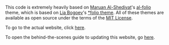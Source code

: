 
This code is extremely heavily based on [Maruan Al-Shedivat](https://maruan.alshedivat.com/)'s [al-folio](https://github.com/alshedivat/al-folio) theme, which is based on [Lia Bogoev](https://liabogoev.com)'s [\*folio theme](https://github.com/bogoli/-folio).
All of these themes are available as open source under the terms of the [MIT License](https://github.com/alshedivat/al-folio/blob/master/LICENSE).

To go to the actual website, click [here](https://hypermatrixlab.github.io/).

To open the behind-the-scenes guide to updating this website, go [here](https://hypermatrixlab.github.io/website-notes/).

